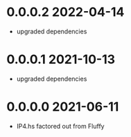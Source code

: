 0.0.0.2 2022-04-14
==================
- upgraded dependencies

0.0.0.1 2021-10-13
==================
- upgraded dependencies

0.0.0.0 2021-06-11
==================
- IP4.hs factored out from Fluffy

